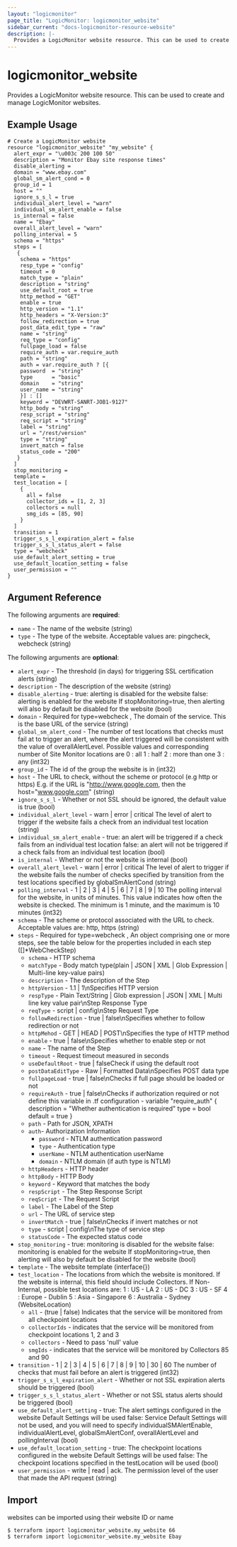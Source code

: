 ```yaml
---
layout: "logicmonitor"
page_title: "LogicMonitor: logicmonitor_website"
sidebar_current: "docs-logicmonitor-resource-website"
description: |-
  Provides a LogicMonitor website resource. This can be used to create and manage LogicMonitor websites.
---
```


# logicmonitor_website

Provides a LogicMonitor website resource. This can be used to create and manage LogicMonitor websites.

## Example Usage
```hcl
# Create a LogicMonitor website
resource "logicmonitor_website" "my_website" {
  alert_expr = "\u003c 200 100 50"
  description = "Monitor Ebay site response times"
  disable_alerting = 
  domain = "www.ebay.com"
  global_sm_alert_cond = 0
  group_id = 1
  host = ""
  ignore_s_s_l = true
  individual_alert_level = "warn"
  individual_sm_alert_enable = false
  is_internal = false
  name = "Ebay"
  overall_alert_level = "warn"
  polling_interval = 5
  schema = "https"
  steps = [
   {
    schema = "https"
    resp_type = "config"
    timeout = 0
    match_type = "plain"
    description = "string"
    use_default_root = true
    http_method = "GET"
    enable = true
    http_version = "1.1"
    http_headers = "X-Version:3"
    follow_redirection = true
    post_data_edit_type = "raw"
    name = "string"
    req_type = "config"
    fullpage_load = false
    require_auth = var.require_auth
    path = "string"
    auth = var.require_auth ? [{
    password  = "string"
    type      = "basic"
    domain    = "string"
    user_name = "string"
    }] : []
    keyword = "DEVWRT-SANRT-JOB1-9127"
    http_body = "string"
    resp_script = "string"
    req_script = "string"
    label = "string"
    url = "/rest/version"
    type = "string"
    invert_match = false
    status_code = "200"
   }
  ]
  stop_monitoring = 
  template = 
  test_location = [
    {
      all = false
      collector_ids = [1, 2, 3]
      collectors = null
      smg_ids = [85, 90]
    }
  ]
  transition = 1
  trigger_s_s_l_expiration_alert = false
  trigger_s_s_l_status_alert = false
  type = "webcheck"
  use_default_alert_setting = true
  use_default_location_setting = false
  user_permission = ""
}
```

## Argument Reference

The following arguments are **required**:
* `name` - The name of the website
   (string)
* `type` - The type of the website. Acceptable values are: pingcheck, webcheck
   (string)

The following arguments are **optional**:
* `alert_expr` - The threshold (in days) for triggering SSL certification alerts (string)
* `description` - The description of the website (string)
* `disable_alerting` - true: alerting is disabled for the website
false: alerting is enabled for the website
If stopMonitoring=true, then alerting will also by default be disabled for the website (bool)
* `domain` - Required for type=webcheck , The domain of the service. This is the base URL of the service (string)
* `global_sm_alert_cond` - The number of test locations that checks must fail at to trigger an alert, where the alert triggered will be consistent with the value of overallAlertLevel. Possible values and corresponding number of Site Monitor locations are
0 : all
1 : half
2 : more than one
3 : any (int32)
* `group_id` - The id of the group the website is in (int32)
* `host` - The URL to check, without the scheme or protocol (e.g http or https)
E.g. if the URL is "http://www.google.com, then the host="www.google.com" (string)
* `ignore_s_s_l` - Whether or not SSL should be ignored, the default value is true (bool)
* `individual_alert_level` - warn | error | critical
The level of alert to trigger if the website fails a check from an individual test location (string)
* `individual_sm_alert_enable` - true: an alert will be triggered if a check fails from an individual test location
false: an alert will not be triggered if a check fails from an individual test location (bool)
* `is_internal` - Whether or not the website is internal (bool)
* `overall_alert_level` - warn | error | critical
The level of alert to trigger if the website fails the number of checks specified by transition from the test locations specified by globalSmAlertCond (string)
* `polling_interval` - 1 | 2 | 3 | 4 | 5 | 6 | 7 | 8 | 9 | 10
The polling interval for the website, in units of minutes. This value indicates how often the website is checked. The minimum is 1 minute, and the maximum is 10 minutes (int32)
* `schema` - The scheme or protocol associated with the URL to check. Acceptable values are: http, https (string)
* `steps` - Required for type=webcheck , An object comprising one or more steps, see the table below for the properties included in each step ([]*WebCheckStep)
  + `schema` -  HTTP schema
  + `matchType` - Body match type(plain | JSON | XML | Glob Expression | Multi-line key-value pairs)
  + `description` - The description of the Step
  + `httpVersion` - 1.1 | 1\nSpecifies HTTP version
  + `respType` - Plain Text/String | Glob expression | JSON | XML | Multi line key value pair\nStep Response Type
  + `reqType` - script | config\nStep Request Type
  + `followRedirection` - true | false\nSpecifies whether to follow redirection or not
  + `httpMehod` - GET | HEAD | POST\nSpecifies the type of HTTP method
  + `enable` - true | false\nSpecifies whether to enable step or not
  + `name` - The name of the Step
  + `timeout` - Request timeout measured in seconds
  + `useDefaultRoot` - true | falseCheck if using the default root
  + `postDataEditType` - Raw | Formatted Data\nSpecifies POST data type
  + `fullpageLoad` - true | false\nChecks if full page should be loaded or not
  + `requireAuth` - true | false\nChecks if authorization required or not
     define this variable in .tf configuration -
     variable "require_auth" {
     description = "Whether authentication is required"
     type        = bool
     default     = true
    }
  + `path` - Path for JSON, XPATH
  + `auth`- Authorization Information
    + `password` - NTLM authentication password
    + `type` - Authentication type
    + `userName` - NTLM  authentication userName
    + `domain` - NTLM domain (if auth type is NTLM)
  + `httpHeaders` - HTTP header
  + `httpBody` - HTTP Body
  + `keyword` - Keyword that matches the body
  + `respScript` - The Step Response Script
  + `reqScript` - The Request Script
  + `label` - The Label of the Step
  + `url` - The URL of service step
  + `invertMatch` - true | false\nChecks if invert matches or not
  + `type` - script | config\nThe type of service step
  + `statusCode` - The expected status code
* `stop_monitoring` - true: monitoring is disabled for the website
false: monitoring is enabled for the website
If stopMonitoring=true, then alerting will also by default be disabled for the website (bool)
* `template` - The website template (interface{})
* `test_location` - The locations from which the website is monitored. If the website is internal, this field should include Collectors. If Non-Internal, possible test locations are:
1 : US - LA
2 : US - DC
3 : US - SF
4 : Europe - Dublin
5 : Asia - Singapore
6 : Australia - Sydney (WebsiteLocation)
  + `all` - (true | false) Indicates that the service will be monitored from all checkpoint locations
  + `collectorIds` - indicates that the service will be monitored from checkpoint locations 1, 2 and 3
  + `collectors` - Need to pass 'null' value
  + `smgIds` - indicates that the service will be monitored by Collectors 85 and 90
* `transition` - 1 | 2 | 3 | 4 | 5 | 6 | 7 | 8 | 9 | 10 | 30 | 60
The number of checks that must fail before an alert is triggered (int32)
* `trigger_s_s_l_expiration_alert` - Whether or not SSL expiration alerts should be triggered (bool)
* `trigger_s_s_l_status_alert` - Whether or not SSL status alerts should be triggered (bool)
* `use_default_alert_setting` - true: The alert settings configured in the website Default Settings will be used
false: Service Default Settings will not be used, and you will need to specify individualSMAlertEnable, individualAlertLevel, globalSmAlertConf, overallAlertLevel and pollingInterval (bool)
* `use_default_location_setting` - true: The checkpoint locations configured in the website Default Settings will be used
false: The checkpoint locations specified in the testLocation will be used (bool)
* `user_permission` - write | read | ack. The permission level of the user that made the API request (string)

## Import

websites can be imported using their website ID or name
```
$ terraform import logicmonitor_website.my_website 66
$ terraform import logicmonitor_website.my_website Ebay
```